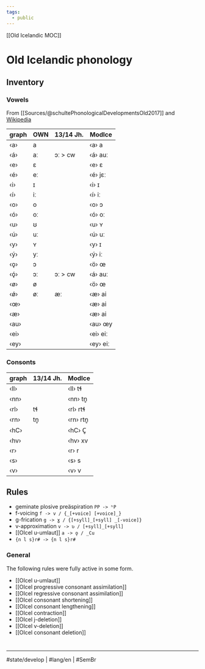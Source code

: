 ```yaml
---
tags:
  - public
---
```

[[Old Icelandic MOC]]
# Old Icelandic phonology

## Inventory

### Vowels

From [[Sources/@schultePhonologicalDevelopmentsOld2017]] and [Wikipedia](https://en.wikipedia.org/wiki/Icelandic_orthography#Vowels)

| graph | OWN                            | 13/14 Jh.                                                       | ModIce                               |
| ----- | ------------------------------ | --------------------------------------------------------------- | ------------------------------------ |
| ‹a›   | <span class="narrow">a</span>  |                                                                 | ‹a› <span class="narrow">a</span>    |
| ‹á›   | <span class="narrow">aː</span> | <span class="narrow">ɔː</span> > <span class="narrow">cw</span> | ‹á› <span class="narrow">auː</span>  |
| ‹e›   | <span class="narrow">ɛ</span>  |                                                                 | ‹e› <span class="narrow">ɛ</span>    |
| ‹é›   | <span class="narrow">eː</span> |                                                                 | ‹é› <span class="narrow">jɛː</span>  |
| ‹i›   | <span class="narrow">ɪ</span>  |                                                                 | ‹i› <span class="narrow">ɪ</span>    |
| ‹í›   | <span class="narrow">iː</span> |                                                                 | ‹í› <span class="narrow">iː</span>   |
| ‹o›   | <span class="narrow">o</span>  |                                                                 | ‹o› <span class="narrow">ɔ</span>    |
| ‹ó›   | <span class="narrow">oː</span> |                                                                 | ‹ó› <span class="narrow">oː</span>   |
| ‹u›   | <span class="narrow">ʊ</span>  |                                                                 | ‹u› <span class="narrow">ʏ</span>    |
| ‹ú›   | <span class="narrow">uː</span> |                                                                 | ‹ú› <span class="narrow">uː</span>   |
| ‹y›   | <span class="narrow">ʏ</span>  |                                                                 | ‹y› <span class="narrow">ɪ</span>    |
| ‹ý›   | <span class="narrow">yː</span> |                                                                 | ‹ý› <span class="narrow">iː</span>   |
| ‹ǫ›   | <span class="narrow">ɔ</span>  |                                                                 | ‹ö› <span class="narrow">œ</span>    |
| ‹ǫ́›  | <span class="narrow">ɔː</span> | <span class="narrow">ɔː</span> > <span class="narrow">cw</span> | ‹á› <span class="narrow">auː</span>  |
| ‹ø›   | <span class="narrow">ø</span>  |                                                                 | ‹ö› <span class="narrow">œ</span>    |
| ‹ǿ›   | <span class="narrow">øː</span> | <span class="narrow">æː</span>                                  | ‹æ› <span class="narrow">ai</span>   |
| ‹œ›   |                                |                                                                 | ‹æ› <span class="narrow">ai</span>   |
| ‹æ›   |                                |                                                                 | ‹æ› <span class="narrow">ai</span>   |
| ‹au›  |                                |                                                                 | ‹au› <span class="narrow">œy</span>  |
| ‹ei›  |                                |                                                                 | ‹ei› <span class="narrow">eiː</span> |
| ‹ey›  |                                |                                                                 | ‹ey› <span class="narrow">eiː</span> |


### Consonts

| graph | 13/14 Jh.                       | ModIce                                |
| ----- | ------------------------------- | ------------------------------------- |
| ‹ll›  |                                 | ‹ll› <span class="narrow">tɬ</span>   |
| ‹nn›  |                                 | ‹nn› <span class="narrow">tn̥</span>  |
| ‹rl›  | <span class="narrow">tɬ</span>  | ‹rl› <span class="narrow">rtɬ</span>  |
| ‹rn›  | <span class="narrow">tn̥</span> | ‹rn› <span class="narrow">rtn̥</span> |
| ‹hC›  |                                 | ‹hC› <span class="narrow">C̥</span>   |
| ‹hv›  |                                 | ‹hv› <span class="narrow">xv</span>   |
| ‹r›   |                                 | ‹r› <span class="narrow">r</span>     |
| ‹s›   |                                 | ‹s› <span class="narrow">s</span>     |
| ‹v›   |                                 | ‹v› <span class="narrow">v</span>     |

## Rules

- geminate plosive preäspiration `PP -> ʰP`
- f-voicing `f -> v / {_[+voice] [+voice]_}`
- g-frication `g -> ɣ / {[+syll]_[+syll] _[-voice]}`
- v-approximation `v -> ʋ / [+syll]_[+syll]`
- [[OIcel u-umlaut]] `a -> ǫ / _Cu`
-  `{n l s}r# -> {n l s}r#`

### General

The following rules were fully active in some form.

- [[OIcel u-umlaut]]
- [[OIcel progressive consonant assimilation]]
- [[OIcel regressive consonant assimilation]]
- [[OIcel consonant shortening]]
- [[OIcel consonant lengthening]]
- [[OIcel contraction]]
- [[OIcel j-deletion]]
- [[OIcel v-deletion]]
- [[OIcel consonant deletion]]

#
---
#state/develop | #lang/en | #SemBr
